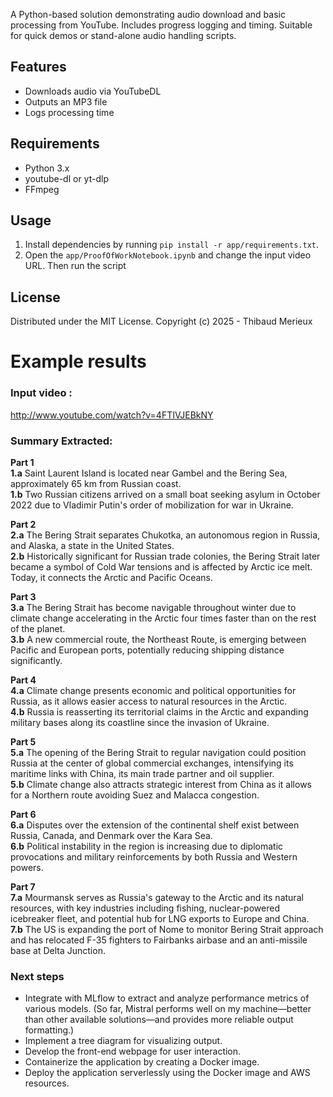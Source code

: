 A Python-based solution demonstrating audio download and basic processing from YouTube. Includes progress logging and timing. Suitable for quick demos or stand-alone audio handling scripts.

## Features

- Downloads audio via YouTubeDL  
- Outputs an MP3 file  
- Logs processing time  

## Requirements

- Python 3.x  
- youtube-dl or yt-dlp  
- FFmpeg  

## Usage

1. Install dependencies by running `pip install -r app/requirements.txt`.
2. Open the `app/ProofOfWorkNotebook.ipynb` and change the input video URL. Then run the script

## License

Distributed under the MIT License. Copyright (c) 2025 - Thibaud Merieux



# Example results
### Input video :
http://www.youtube.com/watch?v=4FTIVJEBkNY

### Summary Extracted:

 **Part 1 <br>**
    **1.a** Saint Laurent Island is located near Gambel and the Bering Sea, approximately 65 km from Russian coast. <br>
    **1.b** Two Russian citizens arrived on a small boat seeking asylum in October 2022 due to Vladimir Putin's order of mobilization for war in Ukraine. <br>

   **Part 2<br>**
    **2.a** The Bering Strait separates Chukotka, an autonomous region in Russia, and Alaska, a state in the United States.<br>
    **2.b** Historically significant for Russian trade colonies, the Bering Strait later became a symbol of Cold War tensions and is affected by Arctic ice melt. Today, it connects the Arctic and Pacific Oceans.<br>

   **Part 3<br>**
    **3.a** The Bering Strait has become navigable throughout winter due to climate change accelerating in the Arctic four times faster than on the rest of the planet.<br>
    **3.b** A new commercial route, the Northeast Route, is emerging between Pacific and European ports, potentially reducing shipping distance significantly.<br>

   **Part 4<br>**
    **4.a** Climate change presents economic and political opportunities for Russia, as it allows easier access to natural resources in the Arctic.<br>
    **4.b** Russia is reasserting its territorial claims in the Arctic and expanding military bases along its coastline since the invasion of Ukraine.<br>

   **Part 5<br>**
    **5.a** The opening of the Bering Strait to regular navigation could position Russia at the center of global commercial exchanges, intensifying its maritime links with China, its main trade partner and oil supplier.<br>
    **5.b** Climate change also attracts strategic interest from China as it allows for a Northern route avoiding Suez and Malacca congestion.<br>

   **Part 6<br>**
    **6.a** Disputes over the extension of the continental shelf exist between Russia, Canada, and Denmark over the Kara Sea.<br>
    **6.b** Political instability in the region is increasing due to diplomatic provocations and military reinforcements by both Russia and Western powers.<br>

   **Part 7<br>**
    **7.a** Mourmansk serves as Russia's gateway to the Arctic and its natural resources, with key industries including fishing, nuclear-powered icebreaker fleet, and potential hub for LNG exports to Europe and China.<br>
    **7.b** The US is expanding the port of Nome to monitor Bering Strait approach and has relocated F-35 fighters to Fairbanks airbase and an anti-missile base at Delta Junction.<br>

### Next steps 
- Integrate with MLflow to extract and analyze performance metrics of various models. (So far, Mistral performs well on my machine—better than other available solutions—and provides more reliable output formatting.)
- Implement a tree diagram for visualizing output.
- Develop the front-end webpage for user interaction.
- Containerize the application by creating a Docker image.
- Deploy the application serverlessly using the Docker image and AWS resources.
    
